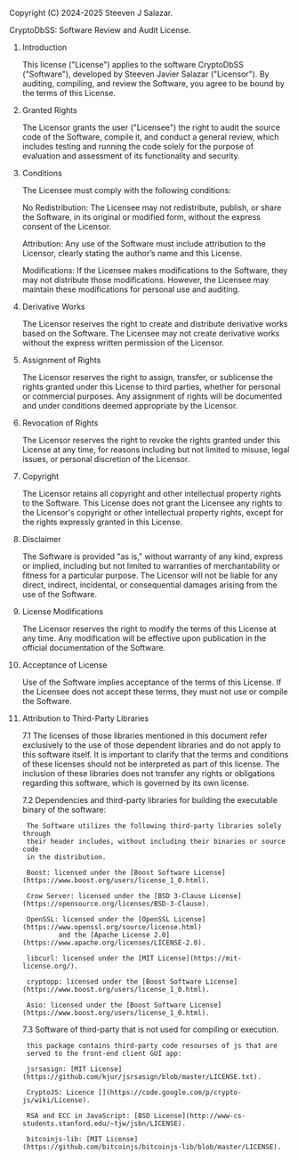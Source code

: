 Copyright (C) 2024-2025 Steeven J Salazar.

CryptoDbSS: Software Review and Audit License.

1. Introduction

    This license ("License") applies to the software CryptoDbSS ("Software"),
     developed by Steeven Javier Salazar ("Licensor"). By auditing, compiling,
      and review the Software, you agree to be bound by the terms of this 
      License.

2. Granted Rights

    The Licensor grants the user ("Licensee") the right to audit the source code 
	of the Software, compile it, and conduct a general review, which includes 
	testing and running the code solely for the purpose of evaluation and 
	assessment of its functionality and security.

3. Conditions

    The Licensee must comply with the following conditions:

    No Redistribution: The Licensee may not redistribute, publish, or share 
    the Software, in its original or modified form, without the express consent
    of the Licensor.
    
    Attribution: Any use of the Software must include attribution to the 
    Licensor, clearly stating the author’s name and this License.
    
    Modifications: If the Licensee makes modifications to the Software, 
    they may not distribute those modifications. However, the Licensee may 
    maintain these modifications for personal use and auditing.

4. Derivative Works

    The Licensor reserves the right to create and distribute derivative 
    works based on the Software. The Licensee may not create derivative 
    works without the express written permission of the Licensor.

5. Assignment of Rights

    The Licensor reserves the right to assign, transfer, or sublicense the 
    rights granted under this License to third parties, whether for personal 
    or commercial purposes. Any assignment of rights will be documented and 
    under conditions deemed appropriate by the Licensor.

6. Revocation of Rights

    The Licensor reserves the right to revoke the rights granted under this 
    License at any time, for reasons including but not limited to misuse, 
    legal issues, or personal discretion of the Licensor.

8. Copyright

    The Licensor retains all copyright and other intellectual property rights 
    to the Software. This License does not grant the Licensee any rights 
    to the Licensor's copyright or other intellectual property rights, except 
    for the rights expressly granted in this License.

9. Disclaimer

    The Software is provided "as is," without warranty of any kind, express 
    or implied, including but not limited to warranties of merchantability 
    or fitness for a particular purpose. The Licensor will not be liable 
    for any direct, indirect, incidental, or consequential damages arising 
    from the use of the Software.

10. License Modifications

    The Licensor reserves the right to modify the terms of this License 
    at any time. Any modification will be effective upon publication in 
    the official documentation of the Software.

11. Acceptance of License

    Use of the Software implies acceptance of the terms of this License. 
    If the Licensee does not accept these terms, they must not use or compile 
    the Software.

7. Attribution to Third-Party Libraries

	7.1 The licenses of those libraries mentioned in this document 
	refer exclusively to the use of those dependent libraries and do not 
	apply to this software itself. It is important to clarify that the terms 
	and conditions of these licenses should not be interpreted as part of 
	this license. The inclusion of these libraries does not transfer any 
	rights or obligations regarding this software, which is governed by 
	its own license.

	7.2 Dependencies and third-party libraries for building the executable 
	binary of the software:

		The Software utilizes the following third-party libraries solely through 
		their header includes, without including their binaries or source code 
		in the distribution. 

		Boost: licensed under the [Boost Software License](https://www.boost.org/users/license_1_0.html).
		
		Crow Server: licensed under the [BSD 3-Clause License](https://opensource.org/licenses/BSD-3-Clause).

		OpenSSL: licensed under the [OpenSSL License](https://www.openssl.org/source/license.html) 
				and the [Apache License 2.0](https://www.apache.org/licenses/LICENSE-2.0).
				
		libcurl: licensed under the	[MIT License](https://mit-license.org/).
		
		cryptopp: licensed under the [Boost Software License](https://www.boost.org/users/license_1_0.html).
				
		Asio: licensed under the [Boost Software License](https://www.boost.org/users/license_1_0.html).


	7.3 Software of third-party that is not used for compiling or execution.
	
	    this package contains third-party code resourses of js that are 
	    served to the front-end client GUI app:
	    
	    jsrsasign: [MIT License](https://github.com/kjur/jsrsasign/blob/master/LICENSE.txt).
	    
	    CryptoJS: Licence [](https://code.google.com/p/crypto-js/wiki/License).
	    
	    RSA and ECC in JavaScript: [BSD License](http://www-cs-students.stanford.edu/~tjw/jsbn/LICENSE).
	    
		bitcoinjs-lib: [MIT License](https://github.com/bitcoinjs/bitcoinjs-lib/blob/master/LICENSE).
		
		
